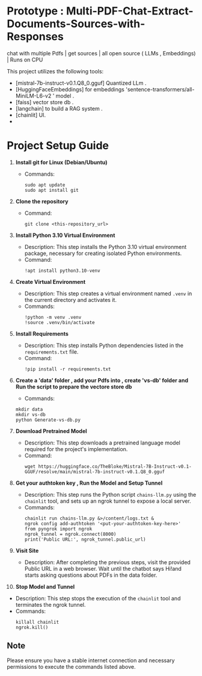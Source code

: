 # Prototype : Multi-PDF-Chat-Extract-Documents-Sources-with-Responses 
chat with multiple Pdfs | get sources | all open source ( LLMs , Embeddings) | Runs on CPU

This project utilizes the following tools:

- [mistral-7b-instruct-v0.1.Q8_0.gguf] Quantized LLm .
- [HuggingFaceEmbeddings] for embeddings 'sentence-transformers/all-MiniLM-L6-v2 ' model .
- [faiss] vector store db .
- [langchain] to build a RAG system .
- [chainlit] UI.
- 
# Project Setup Guide

1. **Install git for  Linux (Debian/Ubuntu)**
   - Commands:
     ```
     sudo apt update
     sudo apt install git
     ```
2. **Clone the repository**
   - Command:
     ```
     git clone <this-repository_url>
     ```
3. **Install Python 3.10 Virtual Environment**
   - Description: This step installs the Python 3.10 virtual environment package, necessary for creating isolated Python environments.
   - Command:
     ```
     !apt install python3.10-venv
     ```
4. **Create Virtual Environment**
   - Description: This step creates a virtual environment named `.venv` in the current directory and activates it.
   - Commands:
     ```
     !python -m venv .venv
     !source .venv/bin/activate
     ```
5. **Install Requirements**
   - Description: This step installs Python dependencies listed in the `requirements.txt` file.
   - Command:
     ```
     !pip install -r requirements.txt
     ```
 6. **Create a 'data'  folder , add your Pdfs into , create 'vs-db' folder and Run the  script to prepare the vectore store db**
    - Commands:
     ```
     mkdir data
     mkdir vs-db
     python Generate-vs-db.py
     ```
7. **Download Pretrained Model**
   - Description: This step downloads a pretrained language model required for the project's implementation.
   - Command:
     ```
     wget https://huggingface.co/TheBloke/Mistral-7B-Instruct-v0.1-GGUF/resolve/main/mistral-7b-instruct-v0.1.Q8_0.gguf
     ```
8. **Get your authtoken key , Run the Model and Setup Tunnel**
   - Description: This step runs the Python script `chains-llm.py` using the `chainlit` tool, and sets up an ngrok tunnel to expose a local server.
   - Commands:
     ```
     chainlit run chains-llm.py &>/content/logs.txt &
     ngrok config add-authtoken '<put-your-authtoken-key-here>'
     from pyngrok import ngrok
     ngrok_tunnel = ngrok.connect(8000)
     print('Public URL:', ngrok_tunnel.public_url)
     ```
9. **Visit Site**
   - Description: After completing the previous steps, visit the provided Public URL in a web browser. Wait until the chatbot says Hi!and starts asking questions about PDFs in the data folder.
   
10. **Stop Model and Tunnel**
   - Description: This step stops the execution of the `chainlit` tool and terminates the ngrok tunnel.
   - Commands:
     ```
     killall chainlit
     ngrok.kill()
     ```

## Note
Please ensure you have a stable internet connection and necessary permissions to execute the commands listed above.
